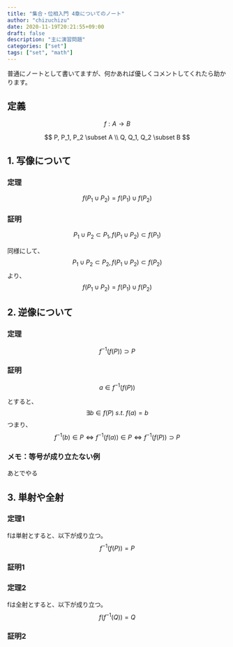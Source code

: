 ```yaml
---
title: "集合・位相入門 4章についてのノート"
author: "chizuchizu"
date: 2020-11-19T20:21:55+09:00
draft: false
description: "主に演習問題"
categories: ["set"]
tags: ["set", "math"]
---
```








普通にノートとして書いてますが、何かあれば優しくコメントしてくれたら助かります。

## 定義

$$
f: A \rightarrow B
$$


$$
P, P_1, P_2 \subset A \\  
Q, Q_1, Q_2 \subset B
$$


## 1. 写像について

### 定理

$$
f(P_1 \cup P_2) = f(P_1) \cup f(P_2)
$$

### 証明

$$
P_1 \cup P_2 \subset P_1, 
f(P_1 \cup P_2) \subset f(P_1)
$$

同様にして、
$$
P_1 \cup P_2 \subset P_2, 
f(P_1 \cup P_2) \subset f(P_2)
$$
より、
$$
f(P_1 \cup P_2) = f(P_1) \cup f(P_2)
$$

## 2. 逆像について

### 定理

$$
f^{-1}(f(P)) \supset P
$$

### 証明

$$
a \in f^{-1}(f(P))
$$

とすると、
$$
\exists b \in f(P)\  s.t. \ 
f(a) = b
$$
つまり、
$$
f^{-1}(b) \in P \Leftrightarrow f^{-1}(f(a)) \in P \Leftrightarrow f^{-1}(f(P)) \supset P
$$

### メモ：等号が成り立たない例

あとでやる

## 3. 単射や全射

### 定理1

fは単射とすると、以下が成り立つ。
$$
f^{-1}(f(P)) = P
$$

### 証明1





### 定理2

fは全射とすると、以下が成り立つ。
$$
f(f^{-1}(Q)) = Q
$$

### 証明2

